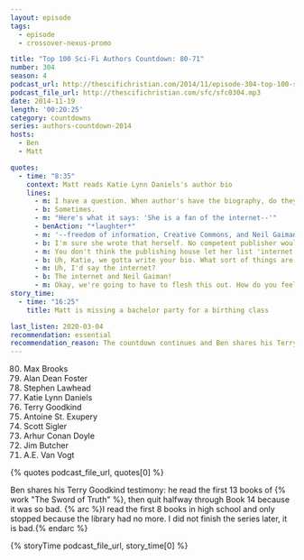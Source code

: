 ```yaml
---
layout: episode
tags:
  - episode
  - crossover-nexus-promo

title: "Top 100 Sci-Fi Authors Countdown: 80-71"
number: 304
season: 4
podcast_url: http://thescifichristian.com/2014/11/episode-304-top-100-sci-fi-authors-countdown-80-71/
podcast_file_url: http://thescifichristian.com/sfc/sfc0304.mp3
date: 2014-11-19
length: '00:20:25'
category: countdowns
series: authors-countdown-2014
hosts:
  - Ben
  - Matt

quotes:
  - time: "8:35"
    context: Matt reads Katie Lynn Daniels's author bio
    lines:
      - m: I have a question. When author's have the biography, do they write those themselves? 
      - b: Sometimes.
      - m: "Here's what it says: 'She is a fan of the internet--'"
      - benAction: "*laughter*"
      - m: '--freedom of information, Creative Commons, and Neil Gaiman.'
      - b: I'm sure she wrote that herself. No competent publisher would have written that.
      - m: You don't think the publishing house let her list 'internet' as her number one interest?
      - b: Uh, Katie, we gotta write your bio. What sort of things are you into?
      - m: Uh, I'd say the internet?
      - b: The internet and Neil Gaiman!
      - m: Okay, we're going to have to flesh this out. How do you feel about the freedom of information?
story_time:
  - time: "16:25"
    title: Matt is missing a bachelor party for a birthing class

last_listen: 2020-03-04
recommendation: essential
recommendation_reason: The countdown continues and Ben shares his Terry Goodkind testimony
---
```


<ol start="80" reversed>
<li>Max Brooks
<li>Alan Dean Foster
<li>Stephen Lawhead
<li>Katie Lynn Daniels
<li>Terry Goodkind
<li>Antoine St. Exupery
<li>Scott Sigler
<li>Arhur Conan Doyle
<li>Jim Butcher
<li>A.E. Van Vogt
</ol>

{% quotes podcast_file_url, quotes[0] %}

Ben shares his Terry Goodkind testimony: he read the first 13 books of {% work "The Sword of Truth" %}, then quit halfway through Book 14 because it was so bad. 
{% arc %}I read the first 8 books in high school and only stopped because the library had no more. I did not finish the series later, it is bad.{% endarc %}

{% storyTime podcast_file_url, story_time[0] %}